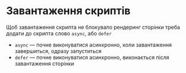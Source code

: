 # Завантаження скриптів

Щоб завантаження скрипта не блокувало рендеринг сторінки треба додати до скрипта слово `async`, або `defer`

-   `async` — почне виконуватися асинхронно, коли завантаження завершиться, одразу запуститься
-   `defer` — почне виконуватися асинхронно, виконається після завантаження сторінки
